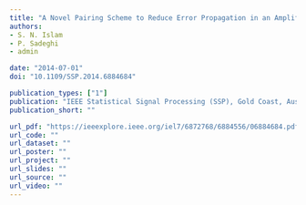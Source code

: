 ```yaml
---
title: "A Novel Pairing Scheme to Reduce Error Propagation in an Amplify and Forward Multi‐way Relay Network"
authors:
- S. N. Islam
- P. Sadeghi
- admin

date: "2014-07-01"
doi: "10.1109/SSP.2014.6884684"

publication_types: ["1"]
publication: "IEEE Statistical Signal Processing (SSP), Gold Coast, Australia"
publication_short: ""

url_pdf: "https://ieeexplore.ieee.org/iel7/6872768/6884556/06884684.pdf"
url_code: ""
url_dataset: ""
url_poster: ""
url_project: ""
url_slides: ""
url_source: ""
url_video: ""
---
```

